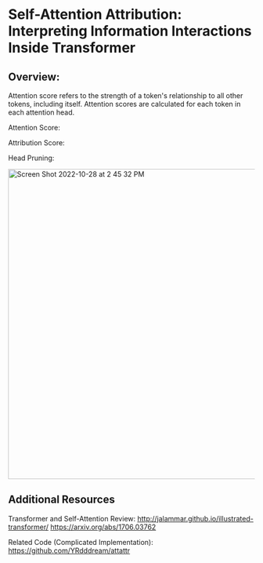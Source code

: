 # Self-Attention Attribution: Interpreting Information Interactions Inside Transformer

## Overview:
Attention score refers to the strength of a token's relationship to all other tokens, including itself. Attention scores are calculated for each token in each attention head.

Attention Score:



Attribution Score:



Head Pruning:

<img width="632" alt="Screen Shot 2022-10-28 at 2 45 32 PM" src="https://user-images.githubusercontent.com/89158606/198719755-2c394309-02d2-41dc-8db6-d1e6a8a3e460.png">

## Additional Resources 
Transformer and Self-Attention Review: 
http://jalammar.github.io/illustrated-transformer/
https://arxiv.org/abs/1706.03762

Related Code (Complicated Implementation):
https://github.com/YRdddream/attattr


